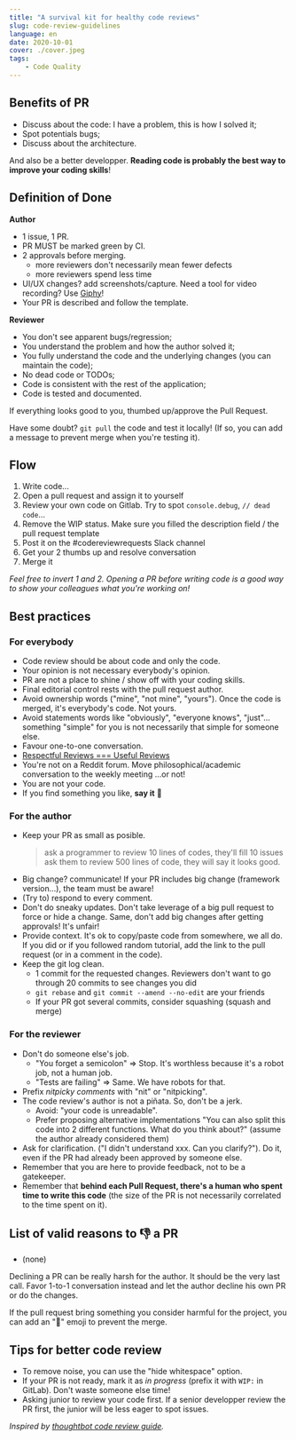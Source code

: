 ```yaml
---
title: "A survival kit for healthy code reviews"
slug: code-review-guidelines
language: en
date: 2020-10-01
cover: ./cover.jpeg
tags: 
    - Code Quality
---
```


## Benefits of PR

* Discuss about the code: I have a problem, this is how I solved it;
* Spot potentials bugs;
* Discuss about the architecture.

And also be a better developper. **Reading code is probably the best way to improve your coding skills**!

## Definition of Done

**Author**
* 1 issue, 1 PR.
* PR MUST be marked green by CI.
* 2 approvals before merging.
  * more reviewers don't necessarily mean fewer defects
  * more reviewers spend less time
* UI/UX changes? add screenshots/capture. Need a tool for video recording? Use [Giphy](https://itunes.apple.com/us/app/giphy-capture-the-gif-maker/id668208984)!
* Your PR is described and follow the template.

**Reviewer**
* You don't see apparent bugs/regression;
* You understand the problem and how the author solved it;
* You fully understand the code and the underlying changes (you can maintain the code);
* No dead code or TODOs;
* Code is consistent with the rest of the application;
* Code is tested and documented.

If everything looks good to you, thumbed up/approve the Pull Request.

Have some doubt? `git pull` the code and test it locally!
(If so, you can add a message to prevent merge when you're testing it).

## Flow

1. Write code...
2. Open a pull request and assign it to yourself
3. Review your own code on Gitlab. Try to spot `console.debug`, `// dead code`...
4. Remove the WIP status. Make sure you filled the description field / the pull request template
5. Post it on the #codereviewrequests Slack channel
6. Get your 2 thumbs up and resolve conversation
7. Merge it

*Feel free to invert 1 and 2. Opening a PR before writing code is a good way to show your colleagues what you're working on!*

## Best practices

### For everybody

* Code review should be about code and only the code.
* Your opinion is not necessary everybody's opinion.
* PR are not a place to shine / show off with your coding skills.
* Final editorial control rests with the pull request author.
* Avoid ownership words ("mine", "not mine", "yours"). Once the code is merged, it's everybody's code. Not yours.
* Avoid statements words like "obviously", "everyone knows", "just"... something "simple" for you is not necessarily that simple for someone else.
* Favour one-to-one conversation.
* [Respectful Reviews === Useful Reviews](https://testing.googleblog.com/2019/11/code-health-respectful-reviews-useful.html)
* You're not on a Reddit forum. Move philosophical/academic conversation to the weekly meeting ...or not!
* You are not your code.
* If you find something you like, **say it** 👏



### For the author

* Keep your PR as small as posible.
  > ask a programmer to review 10 lines of codes, they'll fill 10 issues
  > ask them to review 500 lines of code, they will say it looks good.
* Big change? communicate! If your PR includes big change (framework version...), the team must be aware!
* (Try to) respond to every comment.
* Don't do sneaky updates. Don't take leverage of a big pull request to force or hide a change. Same, don't add big changes after getting approvals! It's unfair!
* Provide context. It's ok to copy/paste code from somewhere, we all do. If you did or if you followed random tutorial, add the link to the pull request (or in a comment in the code).
* Keep the git log clean.
  * 1 commit for the requested changes. Reviewers don't want to go through 20 commits to see changes you did
  * `git rebase` and `git commit --amend --no-edit` are your friends
  * If your PR got several commits, consider squashing (squash and merge)

### For the reviewer

* Don't do someone else's job. 
  * "You forget a semicolon" => Stop. It's worthless because it's a robot job, not a human job. 
  * "Tests are failing" => Same. We have robots for that.
* Prefix *nitpicky comments* with "nit" or "nitpicking".
* The code review's author is not a piñata. So, don't be a jerk.
  * Avoid: "your code is unreadable".
  * Prefer proposing alternative implementations "You can also split this code into 2 different functions. What do you think about?" (assume the author already considered them)
* Ask for clarification. ("I didn't understand xxx. Can you clarify?"). Do it, even if the PR had already been approved by someone else.
* Remember that you are here to provide feedback, not to be a gatekeeper.
* Remember that **behind each Pull Request, there's a human who spent time to write this code** (the size of the PR is not necessarily correlated to the time spent on it).



## List of valid reasons to 👎 a PR

* (none)

Declining a PR can be really harsh for the author. It should be the very last call. Favor 1-to-1 conversation instead and let the author decline his own PR or do the changes.

If the pull request bring something you consider harmful for the project, you can add an "🚨" emoji to prevent the merge.

## Tips for better code review

* To remove noise, you can use the "hide whitespace" option.
* If your PR is not ready, mark it as *in progress* (prefix it with `WIP:` in GitLab). Don't waste someone else time!
* Asking junior to review your code first. If a senior developper review the PR first, the junior will be less eager to spot issues. 


*Inspired by [thoughtbot code review guide](https://github.com/thoughtbot/guides/tree/master/code-review).*